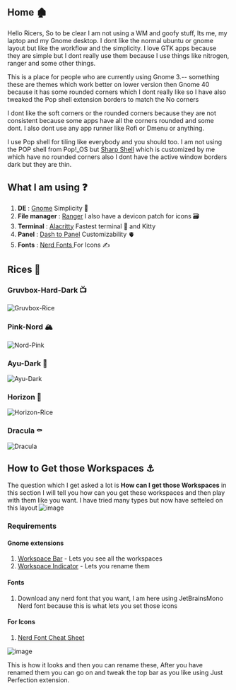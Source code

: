 

## Home 🏚️
Hello Ricers, So to be clear I am not using a WM and goofy stuff, Its me, my laptop and my Gnome desktop. I dont like the normal ubuntu or gnome layout but like the workflow and the simplicity. I love GTK apps because they are simple but I dont really use them because I use things like nitrogen, ranger and some other things. 

This is a place for people who are currently using Gnome 3.-- something these are themes which work better on lower version then Gnome 40 because it has some rounded corners which I dont really like so I have also tweaked the Pop shell extension borders to match the No corners 

I dont like the soft corners or the rounded corners because they are not consistent because some apps have all the corners rounded and some dont. I also dont use any app runner like Rofi or Dmenu or anything. 

I use Pop shell for tiling like everybody and you should too. I am not using the POP shell from Pop!_OS but [Sharp Shell](https://github.com/Deottive/Sharp-Shell) which is customized by me which have no rounded corners also I dont have the active window borders dark but they are thin. 

## What I am using ❓

1. **DE** : [Gnome](https://github.com/GNOME) Simplicity 👣
2. **File manager** : [Ranger](https://github.com/ranger/ranger) I also have a devicon patch for icons 🗃️
3. **Terminal** : [Alacritty](https://github.com/alacritty/alacritty) Fastest terminal 🍉 and Kitty
4. **Panel** : [Dash to Panel](https://github.com/home-sweet-gnome/dash-to-panel) Customizability 🫀
5. **Fonts** : [Nerd Fonts ](https://github.com/ryanoasis/nerd-fonts) For Icons ✍️ 


## Rices 🍙

### Gruvbox-Hard-Dark 📺
![Gruvbox-Rice](https://user-images.githubusercontent.com/71910027/151900189-6d472e25-7573-4591-ac07-1aba1b032390.png)

### Pink-Nord 🏔️
![Nord-Pink](https://user-images.githubusercontent.com/71910027/151900286-1f650595-618f-44e5-9ae3-0c612b0ede20.png)

### Ayu-Dark 💺
![Ayu-Dark](https://user-images.githubusercontent.com/71910027/151900301-d684a08b-2e2d-430e-9741-61865aa9a822.png)

### Horizon 💜
![Horizon-Rice](https://user-images.githubusercontent.com/71910027/152079557-71fdec1e-d07a-4bd7-bb86-d87e4e8ad3d4.png)

### Dracula ⚰️
![Dracula](https://user-images.githubusercontent.com/71910027/152079653-9b748b9a-1d88-4658-8522-c80ff9549380.png)



## How to Get those Workspaces ⚓
The question which I get asked a lot is **How can I get those Workspaces** in this section I will tell you how can you get these workspaces and then play with them like you want. I have tried many types but now have setteled on this layout 
![image](https://user-images.githubusercontent.com/71910027/156094991-b0dd6418-dfdc-474e-b7d5-6a6e53230a2f.png)

### Requirements 
#### Gnome extensions 
1. [Workspace Bar](https://extensions.gnome.org/extension/3851/workspaces-bar/) - Lets you see all the workspaces 
2. [Workspace Indicator](https://extensions.gnome.org/extension/21/workspace-indicator/) - Lets you rename them 
#### Fonts 
1. Download any nerd font that you want, I am here using JetBrainsMono Nerd font because this is what lets you set those icons 
#### For Icons 
1. [Nerd Font Cheat Sheet](https://www.nerdfonts.com/cheat-sheet)

![image](https://user-images.githubusercontent.com/71910027/156095504-be42a2a5-fbd4-4ed6-a6b4-920ffa8dfaeb.png)

This is how it looks and then you can rename these, After you have renamed them you can go on and tweak the top bar as you like using Just Perfection extension. 

